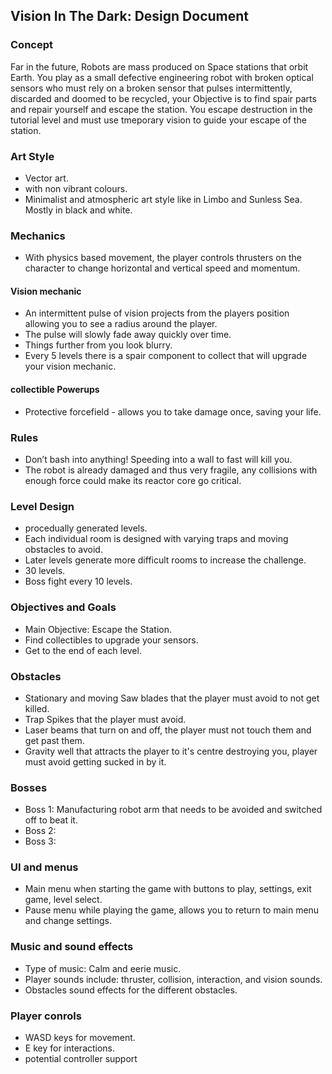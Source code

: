 ## Vision In The Dark: Design Document

### Concept
Far in the future, Robots are mass produced on Space stations that orbit Earth.
You play as a small defective engineering robot with broken optical sensors who must rely on a broken sensor that pulses intermittently, discarded and doomed to be recycled, your Objective is to find spair parts and repair yourself and escape the station.
You escape destruction in the tutorial level and must use tmeporary vision to guide your escape of the station.

### Art Style
* Vector art.
* with non vibrant colours.
* Minimalist and atmospheric art style like in Limbo and Sunless Sea. Mostly in black and white.

### Mechanics
* With physics based movement, the player controls thrusters on the character to change horizontal and vertical speed and momentum. 
#### Vision mechanic
* An intermittent pulse of vision projects from the players position allowing you to see a radius around the player.
* The pulse will slowly fade away quickly over time.
* Things further from you look blurry.
* Every 5 levels there is a spair component to collect that will upgrade your vision mechanic.
#### collectible Powerups
* Protective forcefield - allows you to take damage once, saving your life.

### Rules
* Don’t bash into anything! Speeding into a wall to fast will kill you.
* The robot is already damaged and thus very fragile, any collisions with enough force could make its reactor core go critical.

### Level Design
* procedually generated levels.
* Each individual room is designed with varying traps and moving obstacles to avoid. 
* Later levels generate more difficult rooms to increase the challenge.
* 30 levels.
* Boss fight every 10 levels.

### Objectives and Goals
* Main Objective: Escape the Station.
* Find collectibles to upgrade your sensors.
* Get to the end of each level.

### Obstacles
* Stationary and moving Saw blades that the player must avoid to not get killed.
* Trap Spikes that the player must avoid.
* Laser beams that turn on and off, the player must not touch them and get past them.
* Gravity well that attracts the player to it's centre destroying you, player must avoid getting sucked in by it.

### Bosses
* Boss 1: Manufacturing robot arm that needs to be avoided and switched off to beat it.
* Boss 2: 
* Boss 3:

### UI and menus
* Main menu when starting the game with buttons to play, settings, exit game, level select.
* Pause menu while playing the game, allows you to return to main menu and change settings.

### Music and sound effects
* Type of music: Calm and eerie music.
* Player sounds include: thruster, collision, interaction, and vision sounds.
* Obstacles sound effects for the different obstacles.

### Player conrols
* WASD keys for movement.
* E key for interactions.
* potential controller support
